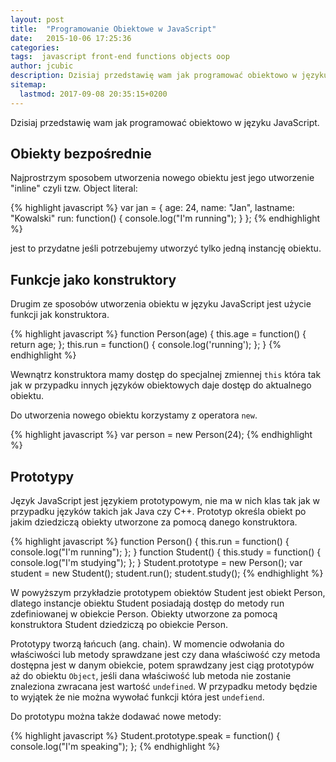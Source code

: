 ```yaml
---
layout: post
title:  "Programowanie Obiektowe w JavaScript"
date:   2015-10-06 17:25:36
categories:
tags:  javascript front-end functions objects oop
author: jcubic
description: Dzisiaj przedstawię wam jak programować obiektowo w języku JavaScript.
sitemap:
  lastmod: 2017-09-08 20:35:15+0200
---
```


Dzisiaj przedstawię wam jak programować obiektowo w języku JavaScript.

<!-- more -->

## Obiekty bezpośrednie

Najprostrzym sposobem utworzenia nowego obiektu jest jego utworzenie "inline" czyli tzw. Object literal:

{% highlight javascript %}
var jan = {
    age: 24,
    name: "Jan",
    lastname: "Kowalski"
    run: function() {
        console.log("I'm running");
    }
};
{% endhighlight %}

jest to przydatne jeśli potrzebujemy utworzyć tylko jedną instancję obiektu.

## Funkcje jako konstruktory

Drugim ze sposobów utworzenia obiektu w języku JavaScript jest użycie funkcji
jak konstruktora.

{% highlight javascript %}
function Person(age) {
    this.age = function() {
        return age;
    };
    this.run = function() {
        console.log('running');
    };
}
{% endhighlight %}

Wewnątrz konstruktora mamy dostęp do specjalnej zmiennej `this` która tak jak
w przypadku innych języków obiektowych daje dostęp do aktualnego obiektu.

Do utworzenia nowego obiektu korzystamy z operatora `new`.

{% highlight javascript %}
var person = new Person(24);
{% endhighlight %}

## Prototypy

Język JavaScript jest językiem prototypowym, nie ma w nich klas tak jak w przypadku
języków takich jak Java czy C++. Prototyp określa obiekt po jakim dziedziczą obiekty
utworzone za pomocą danego konstruktora.

{% highlight javascript %}
function Person() {
    this.run = function() {
        console.log("I'm running");
    };
}
function Student() {
    this.study = function() {
        console.log("I'm studying");
    };
}
Student.prototype = new Person();
var student = new Student();
student.run();
student.study();
{% endhighlight %}

W powyższym przykładzie prototypem obiektów Student jest obiekt Person, dlatego
instancje obiektu Student posiadają dostęp do metody run zdefiniowanej w obiekcie
Person. Obiekty utworzone za pomocą konstruktora Student dziedziczą po obiekcie Person.

Prototypy tworzą łańcuch (ang. chain). W momencie odwołania do właściwości lub metody
sprawdzane jest czy dana właściwość czy metoda dostępna jest w danym obiekcie, potem
sprawdzany jest ciąg prototypów aż do obiektu `Object`, jeśli dana właściwość lub
metoda nie zostanie znaleziona zwracana jest wartość `undefined`. W przypadku metody
będzie to wyjątek że nie można wywołać funkcji która jest `undefiend`.

Do prototypu można także dodawać nowe metody:

{% highlight javascript %}
Student.prototype.speak = function() {
    console.log("I'm speaking");
};
{% endhighlight %}
